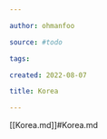 ```yaml
---

author: ohmanfoo

source: #todo

tags: 

created: 2022-08-07

title: Korea

---
```

[[Korea.md]]#Korea.md